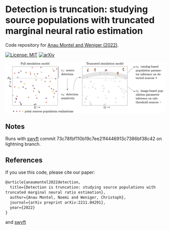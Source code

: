 # Detection is truncation: studying source populations with truncated marginal neural ratio estimation

Code repository for [Anau Montel and Weniger (2022)](https://arxiv.org/abs/2211.04291).

[![License: MIT](https://img.shields.io/badge/License-MIT-red.svg)](https://opensource.org/licenses/MIT)
[![arXiv](https://img.shields.io/badge/arXiv-2211.04291%20-green.svg)](https://arxiv.org/abs/2211.04291)

<img align="center" src="./images/graphic.jpg">


## Notes

Runs with [swyft](https://github.com/undark-lab/swyft/tree/lightning) commit 73c78fbf110b19c7ee21f4446913c7386bf38c42 on lightning branch.


## References

If you use this code, please cite our paper:

```
@article{anaumontel2022detection,
  title={Detection is truncation: studying source populations with truncated marginal neural ratio estimation},
  author={Anau Montel, Noemi and Weniger, Christoph},
  journal={arXiv preprint arXiv:2211.04291},
  year={2022}
}
```
and [swyft](https://github.com/undark-lab/swyft)
